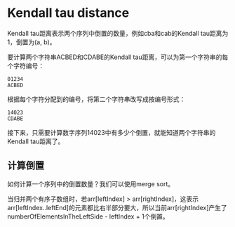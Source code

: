 # Kendall tau distance
Kendall tau距离表示两个序列中倒置的数量，例如cba和cab的Kendall tau距离为1，倒置为(a, b)。

要计算两个字符串ACBED和CDABE的Kendall tau距离，可以为第一个字符串的每个字符编号：

    01234
    ACBED

根据每个字符分配到的编号，将第二个字符串改写成按编号形式：

    14023
    CDABE

接下来，只需要计算数字序列14023中有多少个倒置，就能知道两个字符串的Kendall tau距离了。

## 计算倒置
如何计算一个序列中的倒置数量？我们可以使用merge sort。

当归并两个有序子数组时，若arr[leftIndex] > arr[rightIndex]，这表示arr[leftIndex..leftEnd]的元素都比右半部分要大，所以当前arr[rightIndex]产生了numberOfElementsInTheLeftSide - leftIndex + 1个倒置。
